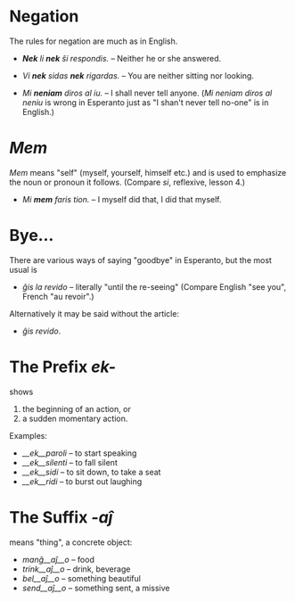 # Negation

The rules for negation are much as in English.


- *__Nek__ li __nek__ ŝi respondis.*   – Neither he or she answered.
- *Vi __nek__ sidas __nek__ rigardas.* – You are neither sitting nor looking.

- *Mi __neniam__ diros al iu.* – I shall never tell anyone. (*Mi neniam diros al neniu* is wrong in Esperanto just as "I shan't never tell no-one" is in English.)


# *Mem*

*Mem* means "self" (myself, yourself, himself etc.) and is used to emphasize the noun or pronoun it follows. (Compare *si*, reflexive, lesson 4.)

- *Mi __mem__ faris tion.*  – I myself did that, I did that myself.

# Bye…

There are various ways of saying "goodbye" in Esperanto, but the most usual is 

- *ĝis la revido* – literally  "until the re-seeing" (Compare English "see you", French "au revoir".)

Alternatively it may be said without the article:

- *ĝis revido*.


# The Prefix *ek-*

shows

1. the beginning of an action, or
2. a sudden momentary action.

Examples:

- *__ek__paroli*  – to start speaking
- *__ek__silenti* – to fall silent
- *__ek__sidi*    – to sit down, to take a seat
- *__ek__ridi*    – to burst out laughing
 

# The Suffix *-aĵ*

means "thing", a concrete object:

- *manĝ__aĵ__o*  – food
- *trink__aĵ__o* – drink, beverage
- *bel__aĵ__o*   – something beautiful
- *send__aĵ__o*  – something sent, a missive
 
